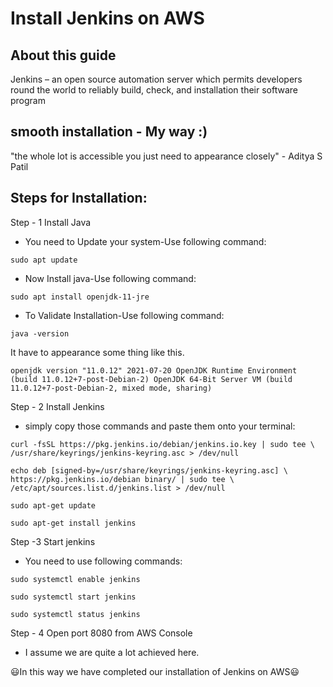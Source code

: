 # Install Jenkins on AWS

## About this guide
Jenkins – an open source automation server which permits developers round the world to reliably build, check, and installation their software program

## smooth installation - My way :)
"the whole lot is accessible you just need to appearance closely" - Aditya S Patil

## Steps for Installation:
Step - 1 Install Java
  - You need to Update your system-Use following command:
  
  ```
  sudo apt update
  ```
  - Now Install java-Use following command:
  ```
  sudo apt install openjdk-11-jre
  ```
  - To Validate Installation-Use following command:
  ```
  java -version
  ```
  It have to appearance some thing like this.
  ```
  openjdk version "11.0.12" 2021-07-20 OpenJDK Runtime Environment (build 11.0.12+7-post-Debian-2) OpenJDK 64-Bit Server VM (build          11.0.12+7-post-Debian-2, mixed mode, sharing)
  ```
Step - 2 Install Jenkins
  - simply copy those commands and paste them onto your terminal:
  ```
  curl -fsSL https://pkg.jenkins.io/debian/jenkins.io.key | sudo tee \   /usr/share/keyrings/jenkins-keyring.asc > /dev/null
  ```
  ```
  echo deb [signed-by=/usr/share/keyrings/jenkins-keyring.asc] \   https://pkg.jenkins.io/debian binary/ | sudo tee \                       /etc/apt/sources.list.d/jenkins.list > /dev/null
  ```
  ```
  sudo apt-get update
  ```
  ```
  sudo apt-get install jenkins
  ```
Step -3 Start jenkins
  - You need to use following commands:
  ```
  sudo systemctl enable jenkins
  ```
  ```
  sudo systemctl start jenkins
  ```
  ```
  sudo systemctl status jenkins
  ```
Step - 4 Open port 8080 from AWS Console
  - I assume we are quite a lot achieved here.

:smiley:In this way we have completed our installation of Jenkins on AWS:smiley:




  
